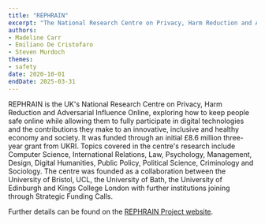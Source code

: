 ```yaml
---
title: "REPHRAIN"
excerpt: "The National Research Centre on Privacy, Harm Reduction and Adversarial Influence Online, is a collaboration between the University of Bristol, UCL, the University of Bath, the University of Edinburgh and Kings College London."
authors:
- Madeline Carr
- Emiliano De Cristofaro
- Steven Murdoch
themes:
- safety
date: 2020-10-01
endDate: 2025-03-31
---
```


REPHRAIN is the UK's National Research Centre on Privacy, Harm Reduction and Adversarial Influence Online, exploring how
to keep people safe online while allowing them to fully participate in digital technologies and the contributions they
make to an innovative, inclusive and healthy economy and society. It was funded through an initial £8.6 million
three-year grant from UKRI. Topics covered in the centre's research include Computer Science, International Relations,
Law, Psychology, Management, Design, Digital Humanities, Public Policy, Political Science, Criminology and Sociology.
The centre was founded as a collaboration between the University of Bristol, UCL, the University of Bath, the University
of Edinburgh and Kings College London with further institutions joining through Strategic Funding Calls.

Further details can be found on the [REPHRAIN Project website](https://www.rephrain.ac.uk/).